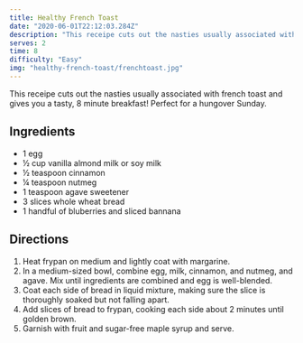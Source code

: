 ```yaml
---
title: Healthy French Toast
date: "2020-06-01T22:12:03.284Z"
description: "This receipe cuts out the nasties usually associated with French toast and gives you a tasty, 8 minute breakfast! Perfect for a hungover Sunday.  "
serves: 2
time: 8
difficulty: "Easy"
img: "healthy-french-toast/frenchtoast.jpg"
---
```


This receipe cuts out the nasties usually associated with french toast and gives you a tasty, 8 minute breakfast! Perfect for a hungover Sunday.  


## Ingredients

* 1 egg
* ½ cup vanilla almond milk or soy milk
* ½ teaspoon cinnamon
* ¼ teaspoon nutmeg
* 1 teaspoon agave sweetener
* 3 slices whole wheat bread
* 1 handful of bluberries and sliced bannana

## Directions

1. Heat frypan on medium and lightly coat with margarine.
2. In a medium-sized bowl, combine egg, milk, cinnamon, and nutmeg, and agave. Mix until ingredients are combined and egg is well-blended.
3. Coat each side of bread in liquid mixture, making sure the slice is thoroughly soaked but not falling apart.
4. Add slices of bread to frypan, cooking each side about 2 minutes until golden brown.
5. Garnish with fruit and sugar-free maple syrup and serve.
